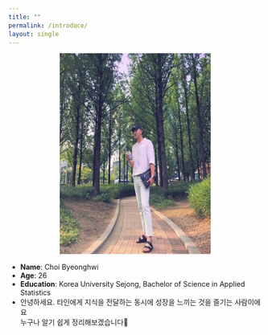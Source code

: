 ```yaml
---
title: ""
permalink: /introduce/
layout: single
---
```


<center><img src="/assets/images/photo2.jpeg" width="300" height="400"></center>


* **Name**: Choi Byeonghwi<br>
* **Age**: 26<br>
* **Education**: Korea University Sejong, Bachelor of Science in Applied Statistics
* 안녕하세요. 타인에게 지식을 전달하는 동시에 성장을 느끼는 것을 즐기는 사람이에요<br>누구나 알기 쉽게 정리해보겠습니다🤨